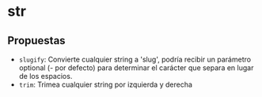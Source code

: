 # str

## Propuestas

- `slugify`: Convierte cualquier string a 'slug', podría recibir un parámetro optional (- por defecto) para determinar el carácter que separa en lugar de los espacios.
- `trim`: Trimea cualquier string por izquierda y derecha
